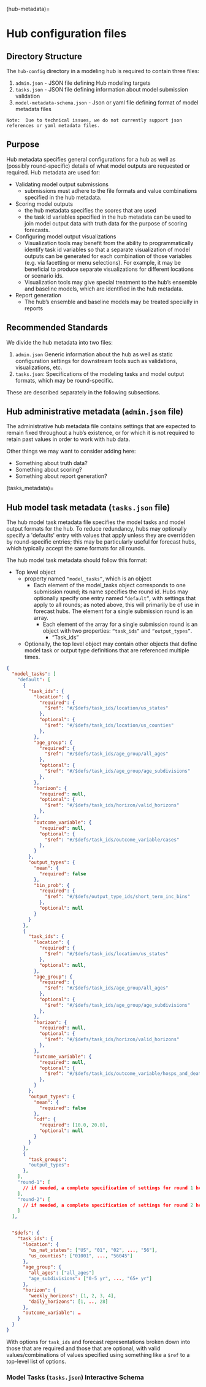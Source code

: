 (hub-metadata)=
# Hub configuration files

## Directory Structure
The `hub-config` directory in a modeling hub is required to contain three files:
   1. `admin.json` - JSON  file defining Hub modeling targets
   2. `tasks.json` - JSON file defining information about model submission validation
   3. `model-metadata-schema.json` - Json or yaml file defining format of model metadata files

```{caution}
Note:  Due to technical issues, we do not currently support json references or yaml metadata files.
```


## Purpose
Hub metadata specifies general configurations for a hub as well as (possibly round-specific) details of what model outputs are requested or required. Hub metadata are used for:
* Validating model output submissions
   * submissions must adhere to the file formats and value combinations specified in the hub metadata.
* Scoring model outputs
   * the hub metadata specifies the scores that are used
   * the task id variables specified in the hub metadata can be used to join model output data with truth data for the purpose of scoring forecasts.
* Configuring model output visualizations
   * Visualization tools may benefit from the ability to programmatically identify task id variables so that a separate visualization of model outputs can be generated for each combination of those variables (e.g. via facetting or menu selections). For example, it may be beneficial to produce separate visualizations for different locations or scenario ids.
   * Visualization tools may give special treatment to the hub’s ensemble and baseline models, which are identified in the hub metadata.
* Report generation
   * The hub’s ensemble and baseline models may be treated specially in reports

## Recommended Standards
We divide the hub metadata into two files:
1. `admin.json` Generic information about the hub as well as static configuration settings for downstream tools such as validations, visualizations, etc.
2. `tasks.json`: Specifications of the modeling tasks and model output formats, which may be round-specific.

These are described separately in the following subsections.

## Hub administrative metadata (`admin.json` file)

The administrative hub metadata file contains settings that are expected to remain fixed throughout a hub’s existence, or for which it is not required to retain past values in order to work with hub data.

   <script src="../_static/docson/widget.js" data-schema="https://raw.githubusercontent.com/Infectious-Disease-Modeling-Hubs/schemas/main/v0.0.1/admin-schema.json"></script>

   Other things we may want to consider adding here:
* Something about truth data?
* Something about scoring?
* Something about report generation?

(tasks_metadata)=
## Hub model task metadata (`tasks.json` file)
The hub model task metadata file specifies the model tasks and model output formats for the hub. To reduce redundancy, hubs may optionally specify a 'defaults' entry with values that apply unless they are overridden by round-specific entries; this may be particularly useful for forecast hubs, which typically accept the same formats for all rounds.


The hub model task metadata should follow this format:


* Top level object
   * property named `“model_tasks”`, which is an object
      * Each element of the model_tasks object corresponds to one submission round; its name specifies the round id. Hubs may optionally specify one entry named `“default”`, with settings that apply to all rounds; as noted above, this will primarily be of use in forecast hubs. The element for a single submission round is an array.
         * Each element of the array for a single submission round is an object with two properties: `“task_ids”` and `“output_types”`.
            * “Task_ids”
   * Optionally, the top level object may contain other objects that define model task or output type definitions that are referenced multiple times.

```json
{
  "model_tasks": [
    "default": [
      {
        "task_ids": {
          "location": {
            "required": {
              "$ref": "#/$defs/task_ids/location/us_states"
            },
            "optional": {
              "$ref": "#/$defs/task_ids/location/us_counties"
            },
          },
          "age_group": {
            "required": {
              "$ref": "#/$defs/task_ids/age_group/all_ages"
            },
            "optional": {
              "$ref": "#/$defs/task_ids/age_group/age_subdivisions"
            },
          },
          "horizon": {
            "required": null,
            "optional": {
              "$ref": "#/$defs/task_ids/horizon/valid_horizons"
            },
          },
          "outcome_variable": {
            "required": null,
            "optional": {
              "$ref": "#/$defs/task_ids/outcome_variable/cases"
            },
          }
        },
        "output_types": {
          "mean": {
            "required": false
          },
          "bin_prob": {
            "required": {
              "$ref": "#/$defs/output_type_ids/short_term_inc_bins"
            },
            "optional": null
          }
        }
      },
      {
        "task_ids": {
          "location": {
            "required": {
              "$ref": "#/$defs/task_ids/location/us_states"
            },
            "optional": null,
          },
          "age_group": {
            "required": {
              "$ref": "#/$defs/task_ids/age_group/all_ages"
            },
            "optional": {
              "$ref": "#/$defs/task_ids/age_group/age_subdivisions"
            },
          },
          "horizon": {
            "required": null,
            "optional": {
              "$ref": "#/$defs/task_ids/horizon/valid_horizons"
            },
          },
          "outcome_variable": {
            "required": null,
            "optional": {
              "$ref": "#/$defs/task_ids/outcome_variable/hosps_and_deaths"
            },
          }
        },
        "output_types": {
          "mean": {
            "required": false
          },
          "cdf": {
            "required": [10.0, 20.0],
            "optional": null
          }
        }
      },
      {
        "task_groups":
        "output_types":
      },
    ],
    "round-1": [
      // if needed, a complete specification of settings for round 1 here
    ],
    "round-2": [
      // if needed, a complete specification of settings for round 2 here
    ]
  ],


  "$defs": {
    "task_ids": {
      "location": {
        "us_nat_states": ["US", "01", "02", ..., "56"],
        "us_counties": ["01001", ..., "56045"]
      },
      "age_group": {
        "all_ages": ["all_ages"]
        "age_subdivisions": ["0-5 yr", ..., "65+ yr"]
      },
      "horizon": {
        "weekly_horizons": [1, 2, 3, 4],
        "daily_horizons": [1, .., 28]
      },
      "outcome_variable": …
    }
  }
}
```

With options for `task_ids` and forecast representations broken down into those that are required and those that are optional, with valid values/combinations of values specified using something like a `$ref` to a top-level list of options.

### Model Tasks (`tasks.json`) Interactive Schema

   <script src="../_static/docson/widget.js" data-schema="https://raw.githubusercontent.com/Infectious-Disease-Modeling-Hubs/schemas/main/v0.0.1/tasks-schema.json"></script>
